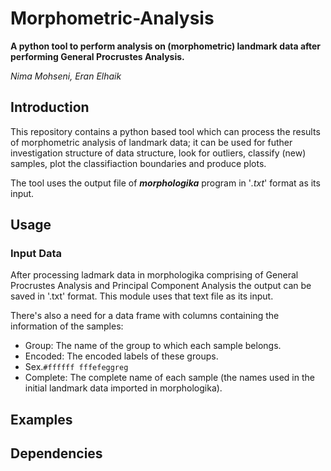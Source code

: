 # Morphometric-Analysis

**A python tool to perform analysis on (morphometric) landmark data after performing General Procrustes Analysis.**

*Nima Mohseni, Eran Elhaik*


## Introduction

  This repository contains a python based tool which can process the results of morphometric analysis of landmark data; it can be used for futher investigation structure of data structure, look for outliers, classify (new) samples, plot the classifiaction boundaries and produce plots.

The tool uses the output file of ***morphologika*** program in '*.txt*' format as its input.

## Usage

### Input Data

  After processing ladmark data in morphologika comprising of General Procrustes Analysis and Principal Component Analysis the output can be saved in '.txt' format. This module uses that text file as its input.
  
 There's also a need for a data frame with columns containing the information of the samples:
 
* Group: The name of the group to which each sample belongs.
* Encoded: The encoded labels of these groups.
* Sex.`#ffffff fffefeggreg`
* Complete: The complete name of each sample (the names used in the initial landmark data imported in morphologika).

  
  

## Examples

## Dependencies
